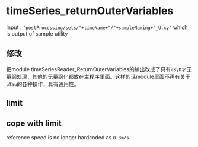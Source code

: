 # timeSeries_returnOuterVariables

Input : `"postProcessing/sets/"+timeName+"/"+sampleNaming+"_U.xy"` which is output of sample utility

## 修改
把module timeSeriesReader_ReturnOuterVariables的输出改成了只有`rByD`才无量纲处理，其他的无量纲化都放在主程序里面。这样的话module里面不再有关于`uTau`的各种操作，具有通用性。

## limit


## cope with limit
reference speed is no longer hardcoded as `0.3m/s`
